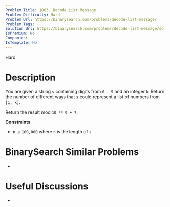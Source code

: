 ```yaml
---
Problem Title: 1063. Decode List Message
Problem Difficulty: Hard
Problem Url: https://binarysearch.com/problems/decode-list-message/
Problem Tags: 
Solution Url: https://binarysearch.com/problems/decode-list-message/solutions/
IsPremium: No
Companies: 
IsTemplate: No
---
```


<span style="color: ;">Hard</span>

# Description

You are given a string `s` containing digits from `0 - 9` and an integer `k`. Return the number of different ways that `s` could represent a list of numbers from `[1, k]`.

Return the result mod `10 ** 9 + 7`.

**Constraints**
- `n ≤ 100,000` where `n` is the length of `s`

# BinarySearch Similar Problems

- []()

# Useful Discussions

- []()
